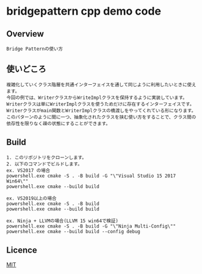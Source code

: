 # bridgepattern cpp demo code

## Overview

    Bridge Patternの使い方

## 使いどころ
    
    複雑化していくクラス階層を共通インターフェイスを通して同じように利用したいときに使えます。  
    今回の例では、WriterクラスからWriteImplクラスを保持するように実装しています。  
    Writerクラスは単にWriterImplクラスを使うためだけに存在するインターフェイスです。  
    Writerクラスがmain関数とWriterImplクラスの橋渡しをやってくれている形になります。  
    このパターンのように間に一つ、抽象化されたクラスを挟む使い方をすることで、クラス間の依存性を限りなく疎の状態にすることができます。  

## Build

    1. このリポジトリをクローンします。  
    2. 以下のコマンドでビルドします。  
    ex. VS2017 の場合  
    powershell.exe cmake -S . -B build -G "\"Visual Studio 15 2017 Win64\""  
    powershell.exe cmake --build build  

    ex. VS2019以上の場合  
    powershell.exe cmake -S . -B build  
    powershell.exe cmake --build build  

    ex. Ninja + LLVMの場合(LLVM 15 win64で検証)  
    powershell.exe cmake -S . -B build -G "\"Ninja Multi-Config\""  
    powershell.exe cmake --build build --config debug

## Licence

[MIT](https://github.com/IwachanOrigin/bridgepattern_cpp/blob/master/LICENSE)

